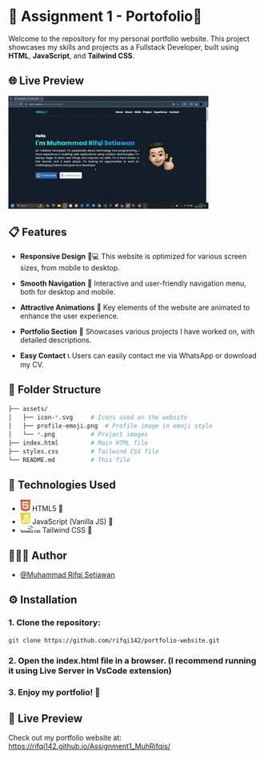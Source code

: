 # 📜 Assignment 1 - Portofolio📜

Welcome to the repository for my personal portfolio website. This project showcases my skills and projects as a Fullstack Developer, built using **HTML**, **JavaScript**, and **Tailwind CSS**.

## 🌐 Live Preview

![Live Preview](./assets/live-preview.gif)

## 📋 Features

- **Responsive Design** 📱💻
  This website is optimized for various screen sizes, from mobile to desktop.
- **Smooth Navigation** 🧭
  Interactive and user-friendly navigation menu, both for desktop and mobile.

- **Attractive Animations** 🎨
  Key elements of the website are animated to enhance the user experience.

- **Portfolio Section** 💼
  Showcases various projects I have worked on, with detailed descriptions.

- **Easy Contact** 📞
  Users can easily contact me via WhatsApp or download my CV.

## 📂 Folder Structure

```bash
├── assets/
│   ├── icon-*.svg     # Icons used on the website
│   ├── profile-emoji.png  # Profile image in emoji style
│   └── *.png          # Project images
├── index.html         # Main HTML file
├── styles.css         # Tailwind CSS file
└── README.md          # This file
```

## 🚀 Technologies Used

- <img src="./assets/icon-html.svg" alt="HTML5" width="20"/> HTML5 📝
- <img src="./assets/icon-javascript.svg" alt="JavaScript" width="20"/> JavaScript (Vanilla JS) 🚀
- <img src="./assets/icon-tailwind.svg" alt="Tailwind" width="40"/> Tailwind CSS 🎨

## 🧑🏻‍💻 Author

- [@Muhammad Rifqi Setiawan](https://github.com/rifqi142)

## ⚙️ Installation

### 1. Clone the repository:

```bash
git clone https://github.com/rifqi142/portfolio-website.git
```

### 2. Open the index.html file in a browser. (I recommend running it using Live Server in VsCode extension)

### 3. Enjoy my portfolio! 🎉

## 🔗 Live Preview

Check out my portfolio website at: https://rifqi142.github.io/Assignment1_MuhRifqis/
